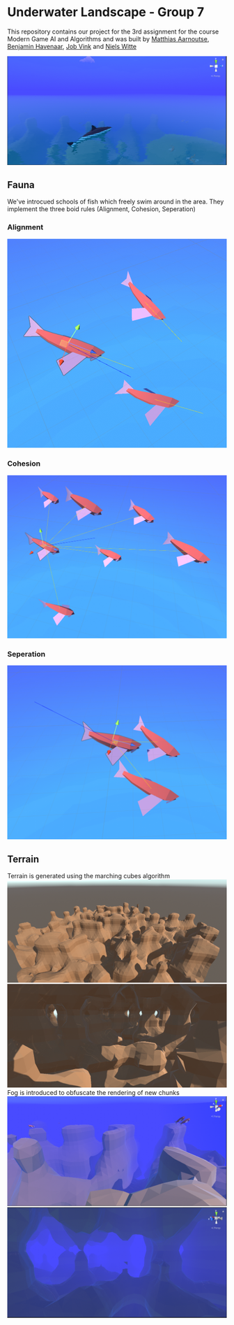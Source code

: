# Underwater Landscape - Group 7

This repository contains our project for the 3rd assignment for the course Modern Game AI and Algorithms and was built by [Matthias Aarnoutse](https://github.com/mattiejas), [Benjamin Havenaar](https://github.com/benjaminhavenaar), [Job Vink](https://github.com/jobvink) and
[Niels Witte](https://github.com/Trottero/)

![](images/above_water.png)

## Fauna

We've introcued schools of fish which freely swim around in the area. They implement the three boid rules (Alignment, Cohesion, Seperation)

### Alignment

![](images/alignment.png)

### Cohesion

![](images/cohesion.png)

### Seperation

![](images/seperation.png)

## Terrain

Terrain is generated using the marching cubes algorithm
![](images/final_above.png)
![](images/final_below.png)
Fog is introduced to obfuscate the rendering of new chunks
![](images/fog_above.png)
![](images/fog_underground.png)
